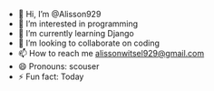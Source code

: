 - 👋 Hi, I’m @Alisson929
- 👀 I’m interested in programming
- 🌱 I’m currently learning Django
- 💞️ I’m looking to collaborate on coding
- 📫 How to reach me alissonwitsel929@gmail.com
- 😄 Pronouns: scouser
- ⚡ Fun fact: Today

<!---
Alisson929/Alisson929 is a ✨ special ✨ repository because its `README.md` (this file) appears on your GitHub profile.
You can click the Preview link to take a look at your changes.
--->
